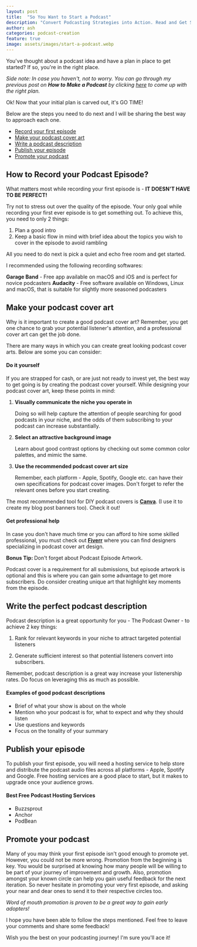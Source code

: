 ```yaml
---
layout: post
title:  "So You Want to Start a Podcast"
description: "Convert Podcasting Strategies into Action. Read and Get Started Now!"
author: ash
categories: podcast-creation
feature: true
image: assets/images/start-a-podcast.webp
---
```


You've thought about a podcast idea and have a plan in place to get started? If so, you're in the right place. 

<i> Side note: In case you haven't, not to worry. You can go through my previous post on <b>How to Make a Podcast</b> by clicking <a href= "{{site.baseurl}}/podcast%20creation/2021/02/01/how-to-make-a-podcast">here</a> to come up with the right plan.</i>

Ok! Now that your initial plan is carved out, it's GO TIME! 

Below are the steps you need to do next and I will be sharing the best way to approach each one. 

<ul>
<a href="#1"><li>Record your first episode</li></a>
<a href="#2"><li>Make your podcast cover art</li></a>
<a href="#3"><li>Write a podcast  description</li></a>
<a href="#4"><li>Publish your episode</li></a>
<a href="#5"><li>Promote your podcast</li></a>
</ul>

<h2><a name="1">How to Record your Podcast Episode?</a></h2>

What matters most while recording your first episode is - <b> IT DOESN'T HAVE TO BE PERFECT! </b> 

Try not to stress out over the quality of the episode. Your only goal while recording your first ever episode is to get something out. To achieve this, you need to only 2 things:

1. Plan a good intro
2. Keep a basic flow in mind with brief idea about the topics you wish to cover in the episode to avoid rambling

All you need to do next is pick a quiet and echo free room and get started.
 
I recommended using the following recording softwares:

<b>Garage Band</b> - Free app available on macOS and iOS and is perfect for novice podcasters
<b>Audacity</b> - Free software available on Windows, Linux and macOS, that is suitable for slightly more seasoned podcasters 

<h2><a name="2">Make your podcast cover art</a></h2>

Why is it important to create a good podcast cover art? Remember, you get one chance to grab your potential listener's attention, and a professional cover art can get the job done. 

There are many ways in which you can create great looking podcast cover arts. Below are some you can consider: 

<h4>Do it yourself</h4>

If you are strapped for cash, or are just not ready to invest yet, the best way to get going is by creating the podcast cover yourself. While designing your podcast cover art, keep these points in mind:

<ol><li><b>Visually communicate the niche you operate in</b> </li>

Doing so will help capture the attention of people searching for good podcasts in your niche, and the odds of them subscribing to your podcast can increase substantially.   

<li><b> Select an attractive background image</b> </li>

Learn about good contrast options by checking out some common color palettes, and mimic the same. 

<li><b>Use the recommended podcast cover art size</b></li>

Remember, each platform - Apple, Spotify, Google etc. can have their own specifications for podcast cover images. Don't forget to refer the relevant ones before you start creating. 
</ol>

The most recommended tool for DIY podcast covers is <a href="https://www.canva.com/"><b>Canva</b></a>. (I use it to create my blog post banners too). Check it out!

<h4>Get professional help</h4>

In case you don't have much time or you can afford to hire some skilled professional, you must check out <a href="https://track.fiverr.com/visit/?bta=173046&brand=fiverrcpa&landingPage=https%3A%2F%2Fwww.fiverr.com%2Fcategories%2Fgraphics-design%2Fpodcast-cover-art%3Fsource%3Dside-menu"><b>Fiverr</b></a> where you can find designers specializing in podcast cover art design. 

<b>Bonus Tip: </b> Don't forget about Podcast Episode Artwork.

Podcast cover is a requirement for all submissions, but episode artwork is optional and this is where you can gain some advantage to get more subscribers. Do consider creating unique art that highlight key moments from the episode. 

<h2><a name="3">Write the perfect podcast description</a></h2>

Podcast description is a great opportunity for you - The Podcast Owner - to achieve 2 key things:

1. Rank for relevant keywords in your niche to attract targeted potential listeners

2. Generate sufficient interest so that potential listeners convert into subscribers.

Remember, podcast description is a great way increase  your listenership rates. Do focus on leveraging this as much as possible. 

<h4> Examples of good podcast descriptions </h4>

<ul><li> Brief of what your show is about on the whole </li>
<li>Mention who your podcast is for, what to expect and why they should listen</li>
<li>Use questions and keywords</li>
<li>Focus on the tonality of your summary</li>
</ul>

<h2><a name="4">Publish your episode</a></h2>

To publish your first episode, you will need a hosting service to help store and distribute the podcast audio files across all platforms - Apple, Spotify and Google. Free hosting services are a good place to start, but it makes to upgrade once your audience grows. 

<h4>Best Free Podcast Hosting Services</h4>

<ul><li>Buzzsprout</li>
<li>Anchor</li>
<li>PodBean</li>
</ul>

<h2><a name="5">Promote your podcast</a></h2>

Many of you may think your first episode isn't good enough to promote yet. However, you could not be more wrong. Promotion from the beginning is key. You would be surprised at knowing how many people will be willing to be part of your journey of improvement and growth. Also, promotion amongst your known circle can help you gain useful feedback for the next iteration. So never hesitate in promoting your very first episode, and asking your near and dear ones to send it to their respective circles too. 

<i>Word of mouth promotion is proven to be a great way to gain early adopters!</i>


I hope you have been able to follow the steps mentioned. Feel free to leave your comments and share some feedback! 

Wish you the best on your podcasting journey! I'm sure you'll ace it!  
